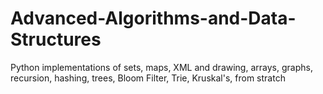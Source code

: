 # Advanced-Algorithms-and-Data-Structures
Python implementations of sets, maps, XML and drawing, arrays, graphs, recursion, hashing, trees, Bloom Filter, Trie, Kruskal's, from stratch



